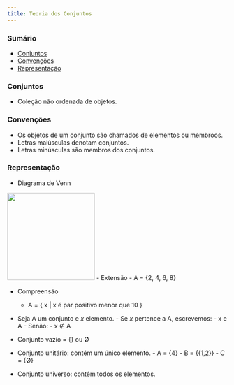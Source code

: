 ```yaml
---
title: Teoria dos Conjuntos
---
```


### Sumário
 - [Conjuntos](#conjuntos)
 - [Convenções](#convenções)
 - [Representação](#representação)

### Conjuntos
 - Coleção não ordenada de objetos.

### Convenções
 - Os objetos de um conjunto são chamados de elementos ou membroos.
 - Letras maiúsculas denotam conjuntos.
 - Letras minúsculas são membros dos conjuntos.
 
### Representação

 - Diagrama de Venn
  <img src="https://s2.static.brasilescola.uol.com.br/img/2016/10/diagrama-de-venn-conjunto-unico.jpg" width="200">
 - Extensão
      - A = {2, 4, 6, 8}
      
 - Compreensão
      - A = { x | x é par positivo menor que 10 }
      
  - Seja A um conjunto e *x* elemento.
        - Se *x* pertence a A, escrevemos:
              - x e A
        - Senão: 
              - x ∉ A
  - Conjunto vazio = {} ou Ø 
  - Conjunto unitário: contém um único elemento.
        - A = {4} 
        - B = {{1,2}}
        - C = {Ø}
  - Conjunto universo: contém todos os elementos.

